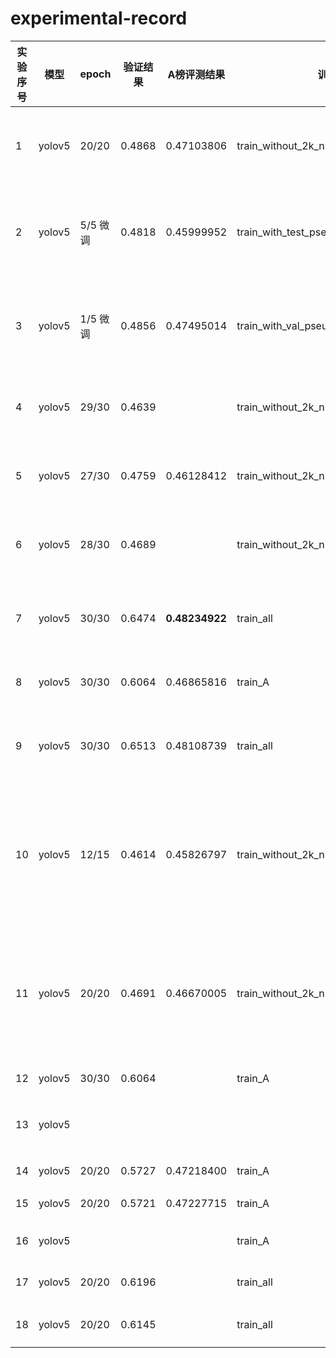 # experimental-record
|实验序号|模型|epoch|验证结果|A榜评测结果|训练集|验证集|策略|备注|
|---|---|---|-----|------|-----|----|------|----|
|1|yolov5|20/20|0.4868|0.47103806|train_without_2k_num5428|val_num1200(与测试集同分布)|2k图存在于验证集中而不出现在训练集|img_size train 1024 val 1344 test 1344   batch_size 8|
|2|yolov5|5/5 微调|0.4818|0.45999952|train_with_test_pseudo_labels_num6628|val_num1200(同上)|伪标签：**testA的数据**推理出标签后补充到训练集中|train 1024 val 1344 test 1344 batch_size 4 **conf 0.4**|
|3|yolov5|1/5 微调|0.4856|0.47495014|train_with_val_pseudo_labels_num6628|val_num1200(同上)|伪标签：**val的数据**推理出标签后补充到训练集中|train 1024 val 1344 test 1344 batch_size 4 **conf 0.4**|
|4|yolov5|29/30|0.4639||train_without_2k_num5428|val_num1200(同上)|**Baseline**|train 640 val 640 test 896 batch_size 16 约14min/epoch|
|5|yolov5|27/30|0.4759|0.46128412|train_without_2k_num5428|val_num1200(同上)|**Baseline**|train 640 val 640 test 896 batch_size 8 约15min/epoch|
|6|yolov5|28/30|0.4689||train_without_2k_num5428|val_num1200(同上)|**Baseline**|train 640 val 640 test 896 batch_size 4 约15min/epoch|
|7|yolov5|30/30|0.6474|**0.48234922**|train_all|val_num1200|全部已知标签的数据做训练集(包括2k图)|train 640 val 640 test 896 batch_size 8|
|8|yolov5|30/30|0.6064|0.46865816|train_A|val_num1200|官方发布的A榜训练集|train 640 val 640 test 896 batch_size 8|
|9|yolov5|30/30|0.6513|0.48108739|train_all|val_num1200|全部已知标签的数据做训练集(包括2k图) + **水草**|train 640 val 640 test 896 batch_size 8|
|10|yolov5|12/15|0.4614|0.45826797|train_without_2k_num5428|val_num1200(与测试集同分布)|对比baseline，验证epochs数目对结果的影响，并保存每个epoch的结果|img_size train 640 val 640 test 896  batch_size 8|
|11|yolov5|20/20|0.4691|0.46670005|train_without_2k_num5428|val_num1200(与测试集同分布)|对比baseline，验证epochs数目对结果的影响，并保存每个epoch的结果|img_size train 640 val 640 test 896  batch_size 8|
|12|yolov5|30/30|0.6064||train_A|val_num1200|train_A + **水草**|epochs 30|
|13|yolov5||||||train_A + testA中非2k的伪标签 + 2k图||
|14|yolov5|20/20|0.5727|0.47218400|train_A|val_num1200|单独train_A|epochs 20|
|15|yolov5|20/20|0.5721|0.47227715|train_A|val_num1200|train_A+**水草**|epochs 20|
|16|yolov5||||train_A|val_num1200|train_A+**水草**|epochs 20 img_size 2048|
|17|yolov5|20/20|0.6196||train_all|val_num1200|train_all + pesudo|epochs 20 batch_size 8 img_size 640|
|18|yolov5|20/20|0.6145||train_all|val_num1200|train_all + 水草 + pesudo|epochs 20 batch_size 8 img_size 640|


